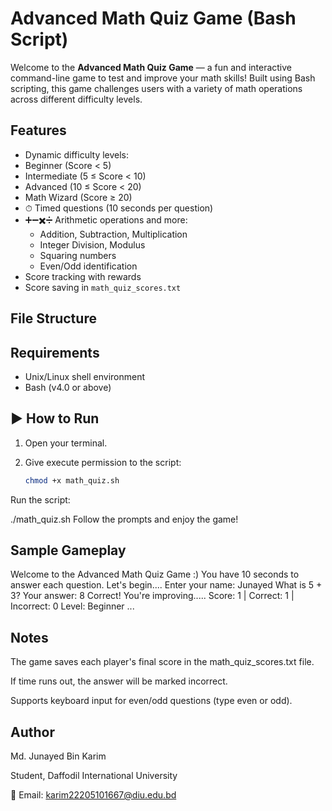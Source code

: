 #  Advanced Math Quiz Game (Bash Script)

Welcome to the **Advanced Math Quiz Game** — a fun and interactive command-line game to test and improve your math skills! Built using Bash scripting, this game challenges users with a variety of math operations across different difficulty levels.

##  Features

-  Dynamic difficulty levels:
  - Beginner (Score < 5)
  - Intermediate (5 ≤ Score < 10)
  - Advanced (10 ≤ Score < 20)
  - Math Wizard (Score ≥ 20)
- ⏱ Timed questions (10 seconds per question)
- ➕➖✖️➗ Arithmetic operations and more:
  - Addition, Subtraction, Multiplication
  - Integer Division, Modulus
  - Squaring numbers
  - Even/Odd identification
-  Score tracking with rewards
-  Score saving in `math_quiz_scores.txt`

##  File Structure

## Requirements

- Unix/Linux shell environment
- Bash (v4.0 or above)

## ▶ How to Run

1. Open your terminal.
2. Give execute permission to the script:

   ```bash
   chmod +x math_quiz.sh
Run the script:


./math_quiz.sh
Follow the prompts and enjoy the game!

##  Sample Gameplay

Welcome to the Advanced Math Quiz Game :)
You have 10 seconds to answer each question.
Let's begin....
Enter your name: Junayed
What is 5 + 3?
Your answer: 8
Correct!
You're improving.....
Score: 1 | Correct: 1 | Incorrect: 0
Level: Beginner
...
## Notes
The game saves each player's final score in the math_quiz_scores.txt file.

If time runs out, the answer will be marked incorrect.

Supports keyboard input for even/odd questions (type even or odd).

## Author
Md. Junayed Bin Karim

 Student, Daffodil International University

📧 Email: karim22205101667@diu.edu.bd

